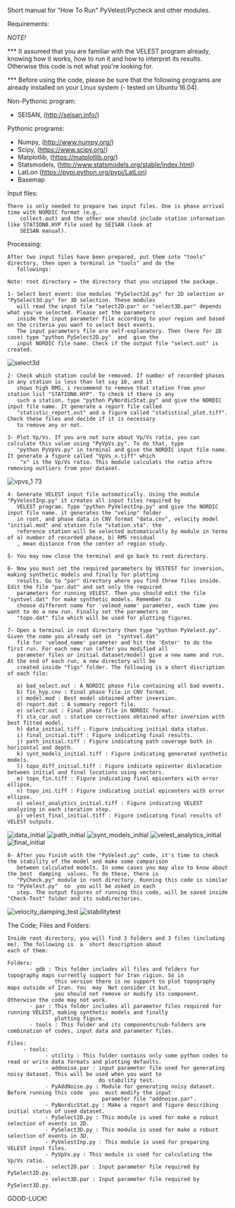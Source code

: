 Short manual for "How To Run" PyVelest/Pycheck and other modules.

Requirements:

  *NOTE!*

*** It assumed that you are familiar with the VELEST program already, knowing how it works, how to run it and how to 
        interpret its results. Otherwise this code is not what you're looking for. 

*** Before using the code, please be sure that the following programs are already installed on your Linux system (-
        tested on Ubuntu 16.04).

Non-Pythonic program:

- SEISAN, (http://seisan.info/)

Pythonic programs:

- Numpy, (http://www.numpy.org/)
- Scipy, (https://www.scipy.org/)
- Matplotlib, (https://matplotlib.org/)
- Statsmodels, (http://www.statsmodels.org/stable/index.html)
- LatLon (https://pypi.python.org/pypi/LatLon)
- Basemap

Input files:

    There is only needed to prepare two input files. One is phase arrival time with NORDIC format (e.g,. 
        collect.out) and the other one should include station information like STATION0.HYP file used by SEISAN (look at
        SEISAN manual).


Processing:

    After two input files have been prepared, put them into "tools" directory, then open a terminal in "tools" and do the 
       followings:

    Note: root directory = the directory that you unzipped the package.

    1- Select best event: Use modules "PySelect2d.py" for 2D selection or "PySelect3d.py" for 3D selection. These modules
       will read the input file "select2D.par" or "select3D.par" depends  what you've selected. Please set the parameters
       inside the input parameter file according to your region and based on the criteria you want to select best events.
       The input parameters file are self-explanatory. Then (here for 2D case) type "python PySelect2D.py"  and  give the 
       input NORDIC file name. Check if the output file "select.out" is created.

![select3d](https://user-images.githubusercontent.com/20725501/32775311-5eac46c2-c92f-11e7-9b5f-d0a2e283129a.png)

    2- Check which station could be removed. If number of recorded phases in any station is less than let say 10, and it
       shows high RMS, i recommend to remove that station from your station list "STATION0.HYP". To check if there is any
       such a station, type "python PyNordicStat.py" and give the NORDIC input file name. It generate a report file called
       "statistic_report.out" and a figure called "statistical_plot.tiff". Check these files and decide if it is necessary
       to remove any or not.

    3- Plot Vp/Vs. If you are not sure about Vp/Vs ratio, you can calculate this value using "PyVpVs.py". To do that, type
       "python PyVpVs.py" in terminal and give the NORDIC input file name. It generate a figure called "VpVs_x.tiff" which
        "x" is the Vp/Vs ratio. This module calculats the ratio aftre removing outliers from your dataset.

![vpvs_1 73](https://user-images.githubusercontent.com/20725501/32775531-ef81b150-c92f-11e7-8c57-eb3e0ed4644f.png)

    4- Generate VELEST input file automatically. Using the module "PyVelestInp.py" it creates all input files required by 
       VELEST program. Type "python PyVelestInp.py" and give the NORDIC input file name. it generates the "velinp" folder
       in root, and phase data in CNV format "data.cnv", velocity model "initial.mod" and station file "station.sta". the
       reference station will be selected automatically by module in terms of a) number of recorded phase, b) RMS residual
       , mean distance from the center of region study.

    5- You may now close the terminal and go back to root directory.

    6- Now you must set the required parameters by VESTEST for inversion, making synthetic models and finally for plotting
       results. Go to "par" directory where you find three files inside. Edit the file "par.dat" and set only the required
       parameters for running VELEST. Then you should edit the file "syntvel.dat" for make synthetic models. Remember to
       choose different name for 'velmod_name' parameter, each time you want to do a new run. Finally set the parameters on
       "topo.dat" file which will be used for plotting figures.

    7- Open a terminal in root directory then type "python PyVelest.py". Given the name you already set in  "syntvel.dat"
       file for 'velmod_name' parameter and hit the 'Enter' to do the first run. For each new run (after you modified all
       parameter files or initial dataset/model) give a new name and run. At the end of each run, a new directory will be 
       created inside "figs" folder. The following is a short discription of each file:

       a) bad_select.out : A NORDIC phase file containing all bad events.
       b) fin_hyp.cnv : Final phase file in CNV format.
       c) model.mod : Best model obtained after inversion.
       d) report.dat : A summary report file.
       e) select.out : Final phase file in NORDIC format.
       f) sta_cor.out : station corrections obtained after inversion with best fitted model.
       h) data_initial.tiff : Figure indicating initial data status.
       i) final_initial.tiff : Figure indicating final results.
       j) path_initial.tiff : Figure indicating path coverage both in horizontal and depth.
       k) synt_models_initial.tiff : Figure indicating generated synthetic models.
       l) topo_diff_initial.tiff : Figure indicate epicenter dislocation between initial and final locations using vectors.
       m) topo_fin.tiff : Figure indicating final epicenters with error ellipse.
       n) topo_ini.tiff : Figure indicating initial epicenters with error ellipse.
       o) velest_analytics_initial.tiff : Figure indicating VELEST analyzing in each iteration step.
       p) velest_final_initial.tiff : Figure indicating final results of VELEST outputs.

![data_initial](https://user-images.githubusercontent.com/20725501/32776365-9c1862cc-c932-11e7-9c91-6ee7a54597c1.png)
![path_initial](https://user-images.githubusercontent.com/20725501/32776414-c6656110-c932-11e7-948e-c9ac23852f93.png)
![synt_models_initial](https://user-images.githubusercontent.com/20725501/32776450-e123ddc4-c932-11e7-946c-9c8a0f7a973d.png)
![velest_analytics_initial](https://user-images.githubusercontent.com/20725501/32776491-045c8bb0-c933-11e7-976c-da98c55be26f.png)
![final_initial](https://user-images.githubusercontent.com/20725501/32776530-24740e28-c933-11e7-90cf-fae4da8bdcc9.png)

    8- After you finish with the "PyVelest.py" code, it's time to check the stability of the model and make some comparison
       between calculated models. In some cases you may also to know about the best  damping  values. To do these, there is
       "PyCheck.py" module in root directory. Running this code is similar to "PyVelest.py"  so  you will be asked in each
       step. The output figures of running this code, will be saved inside "Check-Test" folder and its subdirectories.

![velocity_damping_test](https://user-images.githubusercontent.com/20725501/32776663-94e9c742-c933-11e7-91bb-b2e715859003.png)
![stabilitytest](https://user-images.githubusercontent.com/20725501/32776683-a40d6332-c933-11e7-8ab5-6de31bce9fa7.png)

The Code; Files and Folders:

    Inside root directory, you will find 3 folders and 3 files (including me). The following is  a  short description about
    each of them:
    
    Folders:
           - gdb : This folder includes all files and folders for topography maps currently support for Iran rigion. So in
                   this version there is no support to plot topography maps outside of Iran. You  may  Not consider it but,
                   you should not remove or modify its component. Otherwise the code may not work.    
           - par : This folder includes all parameter files required for running VELEST, making synthetic models and finally
                   plotting figure.
           - tools : This folder and its components/sub-folders are combination of codes, input data and parameter files.

    Files:
         - tools:
                - utility : This folder contains only some python codes to read or write data formats and plotting defaults.
                - addnoise.par : input parameter file used for generating noisy dataset. This will be used when you want to
                                 do stability test. 
                - PyAddNoise.py : Module for generating noisy dataset. Before running this code  you  must modify the input 
                                  parameter file "addnoise.par".
                - PyNordicStat.py : Make a report and figure describing initial status of used dataset.
                - PySelect2D.py : This module is used for make a robust selection of events in 2D.
                - PySelect3D.py : This module is used for make a robust selection of events in 3D.
                - PyVelestInp.py : This module is used for preparing VELEST input files.
                - PyVpVs.py : This module is used for calculating the Vp/Vs ratio.
                - select2D.par : Input parameter file required by PySelect2D.py.
                - select3D.par : Input parameter file required by PySelect3D.py.

GOOD-LUCK!
